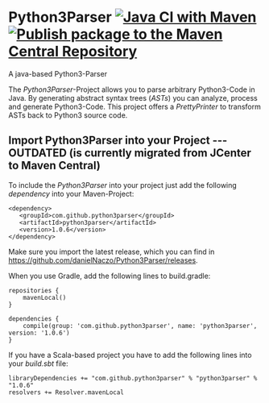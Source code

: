# Python3Parser [![Java CI with Maven](https://github.com/danielNaczo/Python3Parser/actions/workflows/maven.yml/badge.svg)](https://github.com/danielNaczo/Python3Parser/actions/workflows/maven.yml) [![Publish package to the Maven Central Repository](https://github.com/danielNaczo/Python3Parser/actions/workflows/maven-publish.yml/badge.svg)](https://github.com/danielNaczo/Python3Parser/actions/workflows/maven-publish.yml)
A java-based Python3-Parser

The *Python3Parser*-Project allows you to parse arbitrary Python3-Code in Java. By generating abstract syntax trees (*ASTs*)
you can analyze, process and generate Python3-Code. This project offers a *PrettyPrinter* to transform ASTs back to
Python3 source code. 


## Import Python3Parser into your Project --- OUTDATED (is currently migrated from JCenter to Maven Central)
To include the *Python3Parser* into your project just add the following *dependency* into your Maven-Project:

```
<dependency>
   <groupId>com.github.python3parser</groupId>
   <artifactId>python3parser</artifactId>
   <version>1.0.6</version>
</dependency>
```

Make sure you import the latest release, which you can find in https://github.com/danielNaczo/Python3Parser/releases.

When you use Gradle, add the following lines to build.gradle:

```
repositories {
    mavenLocal()
}

dependencies {
    compile(group: 'com.github.python3parser', name: 'python3parser', version: '1.0.6')
}
```

If you have a Scala-based project you have to add the following lines into your *build.sbt* file:

```
libraryDependencies += "com.github.python3parser" % "python3parser" % "1.0.6"
resolvers += Resolver.mavenLocal

